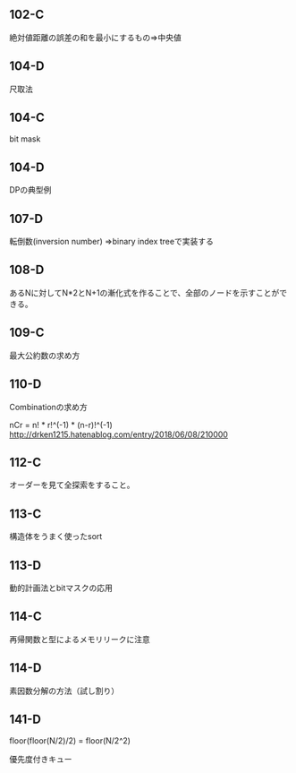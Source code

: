 ## 102-C
絶対値距離の誤差の和を最小にするもの=>中央値

## 104-D
尺取法

## 104-C
bit mask

## 104-D
DPの典型例

## 107-D
転倒数(inversion number)
=>binary index treeで実装する 

## 108-D
あるNに対してN*2とN+1の漸化式を作ることで、全部のノードを示すことができる。

## 109-C
最大公約数の求め方

## 110-D
Combinationの求め方

nCr = n! * r!^(-1) * (n-r)!^(-1) http://drken1215.hatenablog.com/entry/2018/06/08/210000

## 112-C
オーダーを見て全探索をすること。

## 113-C
構造体をうまく使ったsort

## 113-D
動的計画法とbitマスクの応用

## 114-C
再帰関数と型によるメモリリークに注意

## 114-D
素因数分解の方法（試し割り）

## 141-D
floor(floor(N/2)/2) = floor(N/2^2)

優先度付きキュー
